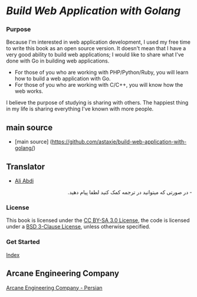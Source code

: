***Build Web Application with Golang***
======================================

### Purpose

Because I'm interested in web application development, I used my free time to write this book as an open source version. It doesn't mean that I have a very good ability to build web applications; I would like to share what I've done with Go in building web applications.

- For those of you who are working with PHP/Python/Ruby, you will learn how to build a web application with Go.
- For those of you who are working with C/C++, you will know how the web works.

I believe the purpose of studying is sharing with others. The happiest thing in my life is sharing everything I've known with more people.

## main source

- [main source] (https://github.com/astaxie/build-web-application-with-golang/)

## Translator
 - [Ali Abdi](mailto:ali.abdi@outlook.com)
  <p dir='rtl' align='right'>- در صورتی که میتوانید در ترجمه کمک کنید لطفا پیام دهید. </p>

### License

This book is licensed under the [CC BY-SA 3.0 License](http://creativecommons.org/licenses/by-sa/3.0/),
the code is licensed under a [BSD 3-Clause License](<https://github.com/astaxie/build-web-application-with-golang/blob/master/LICENSE.md>), unless otherwise specified.

### Get Started

[Index](./preface.md)


## Arcane Engineering Company

[Arcane Engineering Company - Persian](http://arcaneteam.com/)



